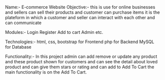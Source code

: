 Name:- E-commerce Website Objective:- this is use for online businesses and sellers can sell their products and customer can purchase items it is the plateform in which a customer and seller can interact with each other and can communicate

Modules:- Login Register Add to cart Admin etc.

Technologies:- html, css, bootstrap for Frontend php for Backend MySQL for Database

Functionality:- In this project admin can add remove or update any product and these product shown for customers and can see the detail about loved product and can give them stars or rating and can add to Add To Cart the main functionality is on the Add To Cart.

